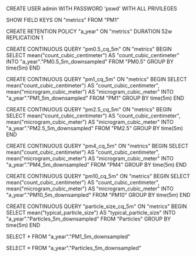 CREATE USER admin WITH PASSWORD 'pswd' WITH ALL PRIVILEGES

SHOW FIELD KEYS ON "metrics" FROM "PM1"

CREATE RETENTION POLICY "a_year" ON "metrics" DURATION 52w REPLICATION 1

CREATE CONTINUOUS QUERY "pm0.5_cq_5m" ON "metrics" BEGIN SELECT mean("count_cubic_centimeter") AS "count_cubic_centimeter" INTO "a_year"."PM0.5_5m_downsampled" FROM "PM0.5" GROUP BY time(5m) END

CREATE CONTINUOUS QUERY "pm1_cq_5m" ON "metrics" BEGIN SELECT mean("count_cubic_centimeter") AS "count_cubic_centimeter", mean("microgram_cubic_meter") AS "microgram_cubic_meter" INTO "a_year"."PM1_5m_downsampled" FROM "PM1" GROUP BY time(5m) END

CREATE CONTINUOUS QUERY "pm2.5_cq_5m" ON "metrics" BEGIN SELECT mean("count_cubic_centimeter") AS "count_cubic_centimeter", mean("microgram_cubic_meter") AS "microgram_cubic_meter" INTO "a_year"."PM2.5_5m_downsampled" FROM "PM2.5" GROUP BY time(5m) END

CREATE CONTINUOUS QUERY "pm4_cq_5m" ON "metrics" BEGIN SELECT mean("count_cubic_centimeter") AS "count_cubic_centimeter", mean("microgram_cubic_meter") AS "microgram_cubic_meter" INTO "a_year"."PM4_5m_downsampled" FROM "PM4" GROUP BY time(5m) END

CREATE CONTINUOUS QUERY "pm10_cq_5m" ON "metrics" BEGIN SELECT mean("count_cubic_centimeter") AS "count_cubic_centimeter", mean("microgram_cubic_meter") AS "microgram_cubic_meter" INTO "a_year"."PM10_5m_downsampled" FROM "PM10" GROUP BY time(5m) END

CREATE CONTINUOUS QUERY "particle_size_cq_5m" ON "metrics" BEGIN SELECT mean("typical_particle_size") AS "typical_particle_size" INTO "a_year"."Particles_5m_downsampled" FROM "Particles" GROUP BY time(5m) END

SELECT * FROM "a_year"."PM1_5m_downsampled"

SELECT * FROM "a_year"."Particles_5m_downsampled"